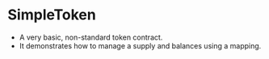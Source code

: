  # SimpleToken
 - A very basic, non-standard token contract.
 - It demonstrates how to manage a supply and balances using a mapping.
 
